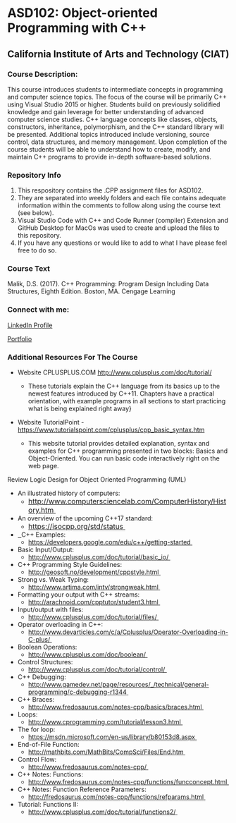 <h1> ASD102: Object-oriented Programming with C++</h1>
<h2>California Institute of Arts and Technology (CIAT)</h2>
<h3>Course Description: </h3>
<p>This course introduces students to intermediate concepts in programming and computer science topics. The focus of the course will be primarily C++ using Visual Studio 2015 or higher. Students build on previously solidified knowledge and gain leverage for better understanding of advanced computer science studies. C++ language concepts like classes, objects, constructors, inheritance, polymorphism, and the C++ standard library will be presented. Additional topics introduced include versioning, source control, data structures, and memory management. Upon completion of the course students will be able to understand how to create, modify, and maintain C++ programs to provide in-depth software-based solutions.</p>

<h3>Repository Info</h3>
<ol>
  <li>This respository contains the .CPP assignment files for ASD102. </li>
  <li>They are separated into weekly folders and each file contains adequate information within the comments to follow along using the course text (see below). </li>
  <li>Visual Studio Code with C++ and Code Runner (compiler) Extension and GitHub Desktop for MacOs was used to create and upload the files to this repository. 
 </li>
  <li>If you have any questions or would like to add to what I have please feel free to do so. </li>
</ol>   

<h3>Course Text</h3>
Malik, D.S. (2017). C++ Programming: Program Design Including Data Structures, Eighth Edition. Boston, MA. Cengage Learning

<h3>Connect with me:</h3>
<p><a href="https://www.linkedin.com/in/drumacasieb/">LinkedIn Profile</a></p>
<p><a href="https://portfolium.com/DruMacasieb">Portfolio</a></p>


### Additional Resources For The Course

* Website CPLUSPLUS.COM http://www.cplusplus.com/doc/tutorial/ 
  *  These tutorials explain the C++ language from its basics up to the newest features introduced by C++11. Chapters have a practical orientation, with example programs in all sections to start practicing what is being explained right away}

* Website TutorialPoint - https://www.tutorialspoint.com/cplusplus/cpp_basic_syntax.htm
  * This website tutorial provides detailed explanation, syntax and examples for C++ programming presented in two blocks: Basics and Object-Oriented. You can run basic code interactively right on the web page.

Review Logic Design for Object Oriented Programming (UML)

<ul>
<li>An illustrated history of computers:
<ul>
<li><a style="font-family: inherit; font-size: 1rem;" href="http://www.computersciencelab.com/ComputerHistory/History.htm" class="external" target="_blank" rel="noreferrer noopener"><span>http://www.computersciencelab.com/ComputerHistory/History.htm</span><span aria-hidden="true" class="ui-icon ui-icon-extlink ui-icon-inline" title="Links to an external site."></span><span class="screenreader-only">&nbsp;</span></a></li>
</ul>
</li>
<li>An overview of the upcoming C++17 standard:
<ul>
<li><a style="font-family: inherit; font-size: 1rem;" href="https://isocpp.org/std/status" class="external" target="_blank" rel="noreferrer noopener"><span>https://isocpp.org/std/status</span><span aria-hidden="true" class="ui-icon ui-icon-extlink ui-icon-inline" title="Links to an external site."></span><span class="screenreader-only">&nbsp; </span></a></li>
</ul>
</li>
<li><a href="https://isocpp.org/std/status" class="external" target="_blank" rel="noreferrer noopener"><span></span><span aria-hidden="true" class="ui-icon ui-icon-extlink ui-icon-inline" title="Links to an external site."></span><span class="screenreader-only">&nbsp; </span></a>C++ Examples:
<ul>
<li><a href="https://developers.google.com/edu/c++/getting-started" class="external" target="_blank" rel="noreferrer noopener"><span>https://developers.google.com/edu/c++/getting-started</span><span aria-hidden="true" class="ui-icon ui-icon-extlink ui-icon-inline" title="Links to an external site."></span><span class="screenreader-only">&nbsp; </span></a></li>
</ul>
</li>
<li>Basic Input/Output:
<ul>
<li><a href="http://www.cplusplus.com/doc/tutorial/basic_io/" class="external" target="_blank" rel="noreferrer noopener"><span>http://www.cplusplus.com/doc/tutorial/basic_io/</span><span aria-hidden="true" class="ui-icon ui-icon-extlink ui-icon-inline" title="Links to an external site."></span><span class="screenreader-only">&nbsp; </span></a></li>
</ul>
</li>
<li>C++ Programming Style Guidelines:
<ul>
<li><a href="http://geosoft.no/development/cppstyle.html" class="external" target="_blank" rel="noreferrer noopener"><span>http://geosoft.no/development/cppstyle.html</span><span aria-hidden="true" class="ui-icon ui-icon-extlink ui-icon-inline" title="Links to an external site."></span><span class="screenreader-only">&nbsp; </span></a></li>
</ul>
</li>
<li>Strong vs. Weak Typing:
<ul>
<li><a href="http://www.artima.com/intv/strongweak.html" class="external" target="_blank" rel="noreferrer noopener"><span>http://www.artima.com/intv/strongweak.html</span><span aria-hidden="true" class="ui-icon ui-icon-extlink ui-icon-inline" title="Links to an external site."></span><span class="screenreader-only">&nbsp; </span></a></li>
</ul>
</li>
<li>Formatting your output with C++ streams:
<ul>
<li><a href="http://arachnoid.com/cpptutor/student3.html" class="external" target="_blank" rel="noreferrer noopener"><span>http://arachnoid.com/cpptutor/student3.html</span><span aria-hidden="true" class="ui-icon ui-icon-extlink ui-icon-inline" title="Links to an external site."></span><span class="screenreader-only">&nbsp; </span></a></li>
</ul>
</li>
<li>Input/output with files:
<ul>
<li><a href="http://www.cplusplus.com/doc/tutorial/files/" class="external" target="_blank" rel="noreferrer noopener"><span>http://www.cplusplus.com/doc/tutorial/files/</span><span aria-hidden="true" class="ui-icon ui-icon-extlink ui-icon-inline" title="Links to an external site."></span><span class="screenreader-only">&nbsp; </span></a></li>
</ul>
</li>
<li>Operator overloading in C++:
<ul>
<li><a href="http://www.devarticles.com/c/a/Cplusplus/Operator-Overloading-in-C-plus/" class="external" target="_blank" rel="noreferrer noopener"><span>http://www.devarticles.com/c/a/Cplusplus/Operator-Overloading-in-C-plus/</span><span aria-hidden="true" class="ui-icon ui-icon-extlink ui-icon-inline" title="Links to an external site."></span><span class="screenreader-only">&nbsp; </span></a></li>
</ul>
</li>
<li>Boolean Operations:
<ul>
<li><a href="http://www.cplusplus.com/doc/boolean/" class="external" target="_blank" rel="noreferrer noopener"><span>http://www.cplusplus.com/doc/boolean/</span><span aria-hidden="true" class="ui-icon ui-icon-extlink ui-icon-inline" title="Links to an external site."></span><span class="screenreader-only">&nbsp; </span></a></li>
</ul>
</li>
<li>Control Structures:
<ul>
<li><a href="http://www.cplusplus.com/doc/tutorial/control/" class="external" target="_blank" rel="noreferrer noopener"><span>http://www.cplusplus.com/doc/tutorial/control/</span><span aria-hidden="true" class="ui-icon ui-icon-extlink ui-icon-inline" title="Links to an external site."></span><span class="screenreader-only">&nbsp; </span></a></li>
</ul>
</li>
<li>C++ Debugging:
<ul>
<li><a href="http://www.gamedev.net/page/resources/_/technical/general-programming/c-debugging-r1344" class="external" target="_blank" rel="noreferrer noopener"><span>http://www.gamedev.net/page/resources/_/technical/general-programming/c-debugging-r1344</span><span aria-hidden="true" class="ui-icon ui-icon-extlink ui-icon-inline" title="Links to an external site."></span><span class="screenreader-only">&nbsp; </span></a></li>
</ul>
</li>
<li>C++ Braces:
<ul>
<li><a href="http://www.fredosaurus.com/notes-cpp/basics/braces.html" class="external" target="_blank" rel="noreferrer noopener"><span>http://www.fredosaurus.com/notes-cpp/basics/braces.html</span><span aria-hidden="true" class="ui-icon ui-icon-extlink ui-icon-inline" title="Links to an external site."></span><span class="screenreader-only">&nbsp; </span></a></li>
</ul>
</li>
<li>Loops:
<ul>
<li><a href="http://www.cprogramming.com/tutorial/lesson3.html" class="external" target="_blank" rel="noreferrer noopener"><span>http://www.cprogramming.com/tutorial/lesson3.html</span><span aria-hidden="true" class="ui-icon ui-icon-extlink ui-icon-inline" title="Links to an external site."></span><span class="screenreader-only">&nbsp; </span></a></li>
</ul>
</li>
<li>The for loop:
<ul>
<li><a href="https://msdn.microsoft.com/en-us/library/b80153d8.aspx" class="external" target="_blank" rel="noreferrer noopener"><span>https://msdn.microsoft.com/en-us/library/b80153d8.aspx</span><span aria-hidden="true" class="ui-icon ui-icon-extlink ui-icon-inline" title="Links to an external site."></span><span class="screenreader-only">&nbsp; </span></a></li>
</ul>
</li>
<li>End-of-File Function:
<ul>
<li><a href="http://mathbits.com/MathBits/CompSci/Files/End.htm" class="external" target="_blank" rel="noreferrer noopener"><span>http://mathbits.com/MathBits/CompSci/Files/End.htm</span><span aria-hidden="true" class="ui-icon ui-icon-extlink ui-icon-inline" title="Links to an external site."></span><span class="screenreader-only">&nbsp; </span></a></li>
</ul>
</li>
<li>Control Flow:
<ul>
<li><a href="http://www.fredosaurus.com/notes-cpp/" class="external" target="_blank" rel="noreferrer noopener"><span>http://www.fredosaurus.com/notes-cpp/</span><span aria-hidden="true" class="ui-icon ui-icon-extlink ui-icon-inline" title="Links to an external site."></span><span class="screenreader-only">&nbsp; </span></a></li>
</ul>
</li>
<li>C++ Notes: Functions:
<ul>
<li><a href="http://www.fredosaurus.com/notes-cpp/functions/funcconcept.html" class="external" target="_blank" rel="noreferrer noopener"><span>http://www.fredosaurus.com/notes-cpp/functions/funcconcept.html</span><span aria-hidden="true" class="ui-icon ui-icon-extlink ui-icon-inline" title="Links to an external site."></span><span class="screenreader-only">&nbsp; </span></a></li>
</ul>
</li>
<li>C++ Notes: Function Reference Parameters:
<ul>
<li><a href="http://fredosaurus.com/notes-cpp/functions/refparams.html" class="external" target="_blank" rel="noreferrer noopener"><span>http://fredosaurus.com/notes-cpp/functions/refparams.html</span><span aria-hidden="true" class="ui-icon ui-icon-extlink ui-icon-inline" title="Links to an external site."></span><span class="screenreader-only">&nbsp; </span></a></li>
</ul>
</li>
<li>Tutorial: Functions II:
<ul>
<li><a href="http://www.cplusplus.com/doc/tutorial/functions2/" class="external" target="_blank" rel="noreferrer noopener"><span>http://www.cplusplus.com/doc/tutorial/functions2/</span><span aria-hidden="true" class="ui-icon ui-icon-extlink ui-icon-inline" title="Links to an external site."></span><span class="screenreader-only">&nbsp; </span></a></li>
</ul>
</li>
</ul>

